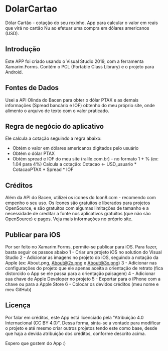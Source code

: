 # DolarCartao
Dólar Cartão - cotação do seu roxinho. App para calcular o valor em reais que virá no cartão Nu ao efetuar uma compra em dólares americanos (USD).

## Introdução
Este APP foi criado usando o Visual Studio 2019, com a ferramenta Xamarim.Forms. Contém o PCL (Portable Class Library) e o projeto para Android.

## Fontes de Dados
Usei a API Olinda do Bacen para obter o dólar PTAX e as demais informações (Spread bancário e IOF) obtenho do meu próprio site, onde alimento o arquivo de texto com o valor
praticado.

## Regra de negócio do aplicativo
Ele calcula a cotação seguindo a regra abaixo:
- Obtém o valor em dólares americanos digitados pelo usuário
- Obtém o dólar PTAX
- Obtém spread e IOF do meu site (ralile.com.br) - no formato 1 + % (ex: 1.04 para 4%)
Calcula a cotação:
Cotacao <- USD_usuario * CotacaoPTAX * Spread * IOF

## Créditos
Além da API do Bacen, utilizei os ícones do Icon8.com - recomendo com empenho o seu uso. Os ícones são gratuitos e liberados para projetos OpenSource, e são gratuitos
com algumas limitações de tamanho e a necessidade de creditar a fonte nos aplicativos gratuitos (que não são OpenSource) e pagos. Veja mais informaçòes no próprio site.

## Publicar para iOS
Por ser feito no Xamarim.Forms, permite-se publicar para iOS. Para fazer, basta seguir os passos abaixo
1 - Criar um projeto iOS no solution do Visual Studio
2 - Adicionar as imagens no projeto do iOS, seguindo a notação da Apple (ex: About.png, About@2x.png e About@3x.png)
3 - Adicionar nas configurações do projeto que ele apenas aceita a orientação de retrato (fica distorcido o App se ele passa para a orientação paisagem)
4 - Adicionar sua chave de Apple Developer no projeto
5 - Exportar para o iPhone com a chave ou para a Apple Store
6 - Colocar os devidos créditos (meu nome e meu GitHub)

## Licença
Por falar em créditos, este App está licenciado pela "Atribuição 4.0 Internacional (CC BY 4.0)". Dessa forma, sinta-se a vontade para modificar o projeto e até mesmo
criar outros projetos tendo este como base, desde que haja a devida atribuição dos créditos, conforme descrito acima.

Espero que gostem do App :)
